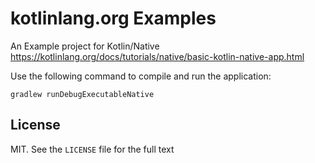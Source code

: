 # kotlinlang.org Examples

An Example project for Kotlin/Native
https://kotlinlang.org/docs/tutorials/native/basic-kotlin-native-app.html

Use the following command to compile and run the application:
```
gradlew runDebugExecutableNative
```

## License
MIT. See the `LICENSE` file for the full text

